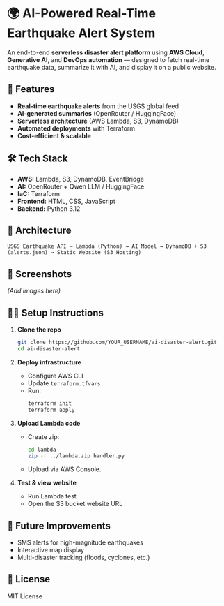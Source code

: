 # 🌍 AI-Powered Real-Time Earthquake Alert System

An end-to-end **serverless disaster alert platform** using **AWS Cloud**, **Generative AI**, and **DevOps automation** — designed to fetch real-time earthquake data, summarize it with AI, and display it on a public website.

## 🚀 Features
- **Real-time earthquake alerts** from the USGS global feed
- **AI-generated summaries** (OpenRouter / HuggingFace)
- **Serverless architecture** (AWS Lambda, S3, DynamoDB)
- **Automated deployments** with Terraform
- **Cost-efficient & scalable**

## 🛠 Tech Stack
- **AWS:** Lambda, S3, DynamoDB, EventBridge
- **AI:** OpenRouter + Qwen LLM / HuggingFace
- **IaC:** Terraform
- **Frontend:** HTML, CSS, JavaScript
- **Backend:** Python 3.12

## 📂 Architecture
```plaintext
USGS Earthquake API → Lambda (Python) → AI Model → DynamoDB + S3 (alerts.json) → Static Website (S3 Hosting)
```

## 📸 Screenshots
*(Add images here)*

## 🧑‍💻 Setup Instructions
1. **Clone the repo**
   ```bash
   git clone https://github.com/YOUR_USERNAME/ai-disaster-alert.git
   cd ai-disaster-alert
   ```
2. **Deploy infrastructure**  
   - Configure AWS CLI  
   - Update `terraform.tfvars`  
   - Run:
     ```bash
     terraform init
     terraform apply
     ```

3. **Upload Lambda code**
   - Create zip:
     ```bash
     cd lambda
     zip -r ../lambda.zip handler.py
     ```
   - Upload via AWS Console.

4. **Test & view website**
   - Run Lambda test
   - Open the S3 bucket website URL

## 📅 Future Improvements
- SMS alerts for high-magnitude earthquakes
- Interactive map display
- Multi-disaster tracking (floods, cyclones, etc.)

## 📜 License
MIT License
